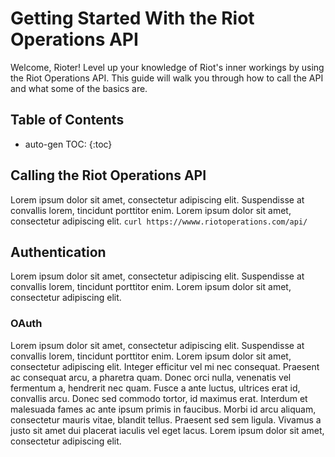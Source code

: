 # Getting Started With the Riot Operations API
Welcome, Rioter! Level up your knowledge of Riot's inner workings by using the Riot Operations API. This guide will walk you through how to call the API and what some of the basics are.

## Table of Contents
* auto-gen TOC:
{:toc}

## Calling the Riot Operations API
Lorem ipsum dolor sit amet, consectetur adipiscing elit. Suspendisse at convallis lorem, tincidunt porttitor enim. Lorem ipsum dolor sit amet, consectetur adipiscing elit.
``curl https://wwww.riotoperations.com/api/``

## Authentication
Lorem ipsum dolor sit amet, consectetur adipiscing elit. Suspendisse at convallis lorem, tincidunt porttitor enim. Lorem ipsum dolor sit amet, consectetur adipiscing elit.

### OAuth
Lorem ipsum dolor sit amet, consectetur adipiscing elit. Suspendisse at convallis lorem, tincidunt porttitor enim. Lorem ipsum dolor sit amet, consectetur adipiscing elit. Integer efficitur vel mi nec consequat. Praesent ac consequat arcu, a pharetra quam. Donec orci nulla, venenatis vel fermentum a, hendrerit nec quam. Fusce a ante luctus, ultrices erat id, convallis arcu. Donec sed commodo tortor, id maximus erat. Interdum et malesuada fames ac ante ipsum primis in faucibus. Morbi id arcu aliquam, consectetur mauris vitae, blandit tellus. Praesent sed sem ligula. Vivamus a justo sit amet dui placerat iaculis vel eget lacus. Lorem ipsum dolor sit amet, consectetur adipiscing elit.
